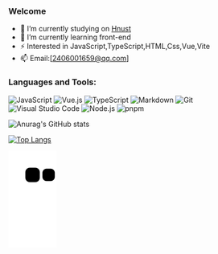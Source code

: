 ### Welcome

- 🔭 I’m currently studying on [Hnust](https://www.hnust.edu.cn/)
- 🌱 I’m currently learning front-end
- ⚡ Interested in JavaScript,TypeScript,HTML,Css,Vue,Vite
- 📫 Email:[2406001659@qq.com]



### Languages and Tools:

![JavaScript](https://img.shields.io/badge/JavaScript-F7DF1E?style=flat-square&logo=JavaScript&logoColor=white)
![Vue.js](https://img.shields.io/badge/Vue.js-4FC08D?style=flat-square&logo=Vue.js&logoColor=white)
![TypeScript](https://img.shields.io/badge/TypeScript-2f74c0?style=flat-square&logo=TypeScript&logoColor=white)
![Markdown](https://img.shields.io/badge/MarkDown-2C8EBB?style=flat-square&logo=Markdown&logoColor=white)
![Git](https://img.shields.io/badge/Git-F05032?style=flat-square&logo=Git&logoColor=white)
![Visual Studio Code](https://img.shields.io/badge/Visual_Studio_Code-23aaf2?style=flat-square&logo=Visual-Studio-Code&logoColor=white)
![Node.js](https://img.shields.io/badge/Node.js-339933?style=flat-square&logo=Node.js&logoColor=white)
![pnpm](https://img.shields.io/badge/pnpm-f69220?style=flat-square&logo=pnpm&logoColor=white)


![Anurag's GitHub stats](https://github-readme-stats.vercel.app/api?username=thosewhoyoulove&show_icons=true&theme=tokyonight)



[![Top Langs](https://github-readme-stats.vercel.app/api/top-langs/?username=thosewhoyoulove&layout=compact)](https://github.com/anuraghazra/github-readme-stats)






![github contribution grid snake animation](https://raw.githubusercontent.com/thosewhoyoulove/thosewhoyoulove/output/github-contribution-grid-snake.svg)


